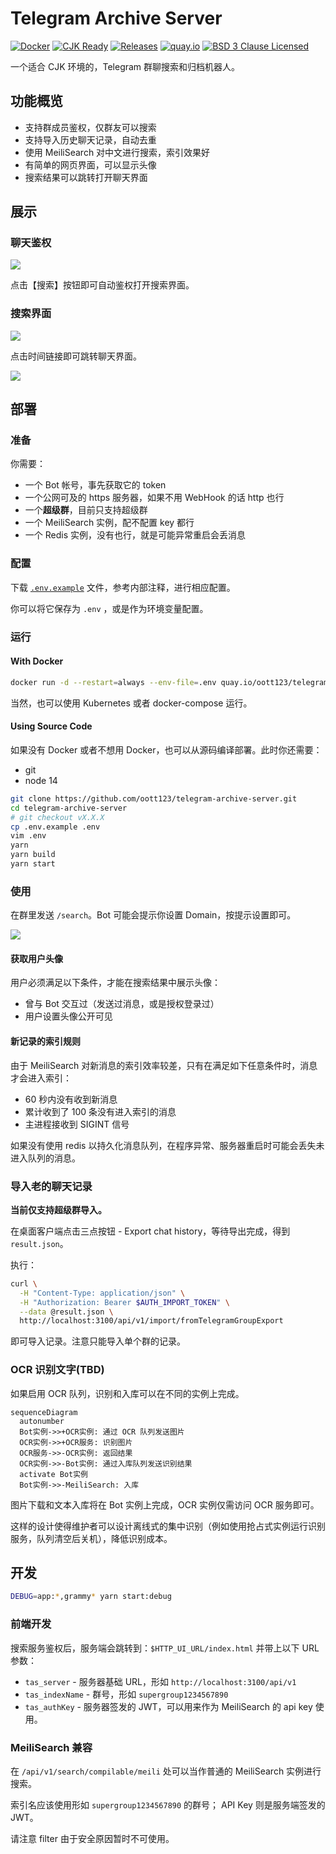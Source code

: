 # Telegram Archive Server

[![Docker](https://github.com/oott123/telegram-archive-server/actions/workflows/ci.yaml/badge.svg)](https://github.com/oott123/telegram-archive-server/actions/workflows/ci.yaml) [![CJK Ready](https://img.shields.io/badge/CJK-ready-66ccff)](./README.md) [![Releases](https://img.shields.io/github/package-json/v/oott123/telegram-archive-server/master?label=version)](https://github.com/oott123/telegram-archive-server/releases) [![quay.io](https://img.shields.io/badge/Browse%20on-quay.io-blue?logo=docker&logoColor=white)](https://quay.io/repository/oott123/telegram-archive-server?tab=tags) [![BSD 3 Clause Licensed](https://img.shields.io/github/license/oott123/telegram-archive-server)](./LICENSE)

一个适合 CJK 环境的，Telegram 群聊搜索和归档机器人。

## 功能概览

- 支持群成员鉴权，仅群友可以搜索
- 支持导入历史聊天记录，自动去重
- 使用 MeiliSearch 对中文进行搜索，索引效果好
- 有简单的网页界面，可以显示头像
- 搜索结果可以跳转打开聊天界面

## 展示

### 聊天鉴权

![](./docs/assets/search-command.jpg)

点击【搜索】按钮即可自动鉴权打开搜索界面。

### 搜索界面

![](./docs/assets/search-ui.jpg)

点击时间链接即可跳转聊天界面。

![](./docs/assets/search-and-jump.gif)

## 部署

### 准备

你需要：

- 一个 Bot 帐号，事先获取它的 token
- 一个公网可及的 https 服务器，如果不用 WebHook 的话 http 也行
- 一个**超级群**，目前只支持超级群
- 一个 MeiliSearch 实例，配不配置 key 都行
- 一个 Redis 实例，没有也行，就是可能异常重启会丢消息

### 配置

下载 [`.env.example`](./.env.example) 文件，参考内部注释，进行相应配置。

你可以将它保存为 `.env` ，或是作为环境变量配置。

### 运行

#### With Docker

```bash
docker run -d --restart=always --env-file=.env quay.io/oott123/telegram-archive-server
```

当然，也可以使用 Kubernetes 或者 docker-compose 运行。

#### Using Source Code

如果没有 Docker 或者不想用 Docker，也可以从源码编译部署。此时你还需要：

- git
- node 14

```bash
git clone https://github.com/oott123/telegram-archive-server.git
cd telegram-archive-server
# git checkout vX.X.X
cp .env.example .env
vim .env
yarn
yarn build
yarn start
```

### 使用

在群里发送 `/search`。Bot 可能会提示你设置 Domain，按提示设置即可。

![](./docs/assets/bot-set-domain.gif)

#### 获取用户头像

用户必须满足以下条件，才能在搜索结果中展示头像：

- 曾与 Bot 交互过（发送过消息，或是授权登录过）
- 用户设置头像公开可见

#### 新记录的索引规则

由于 MeiliSearch 对新消息的索引效率较差，只有在满足如下任意条件时，消息才会进入索引：

- 60 秒内没有收到新消息
- 累计收到了 100 条没有进入索引的消息
- 主进程接收到 SIGINT 信号

如果没有使用 redis 以持久化消息队列，在程序异常、服务器重启时可能会丢失未进入队列的消息。

### 导入老的聊天记录

**当前仅支持超级群导入。**

在桌面客户端点击三点按钮 - Export chat history，等待导出完成，得到 `result.json`。

执行：

```bash
curl \
  -H "Content-Type: application/json" \
  -H "Authorization: Bearer $AUTH_IMPORT_TOKEN" \
  --data @result.json \
  http://localhost:3100/api/v1/import/fromTelegramGroupExport
```

即可导入记录。注意只能导入单个群的记录。

### OCR 识别文字(TBD)

如果启用 OCR 队列，识别和入库可以在不同的实例上完成。

```mermaid
sequenceDiagram
  autonumber
  Bot实例->>+OCR实例: 通过 OCR 队列发送图片
  OCR实例->>+OCR服务: 识别图片
  OCR服务->>-OCR实例: 返回结果
  OCR实例->>-Bot实例: 通过入库队列发送识别结果
  activate Bot实例
  Bot实例->>-MeiliSearch: 入库
```

图片下载和文本入库将在 Bot 实例上完成，OCR 实例仅需访问 OCR 服务即可。

这样的设计使得维护者可以设计离线式的集中识别（例如使用抢占式实例运行识别服务，队列清空后关机），降低识别成本。

## 开发

```bash
DEBUG=app:*,grammy* yarn start:debug
```

### 前端开发

搜索服务鉴权后，服务端会跳转到：`$HTTP_UI_URL/index.html` 并带上以下 URL 参数：

- `tas_server` - 服务器基础 URL，形如 `http://localhost:3100/api/v1`
- `tas_indexName` - 群号，形如 `supergroup1234567890`
- `tas_authKey` - 服务器签发的 JWT，可以用来作为 MeiliSearch 的 api key 使用。

### MeiliSearch 兼容

在 `/api/v1/search/compilable/meili` 处可以当作普通的 MeiliSearch 实例进行搜索。

索引名应该使用形如 `supergroup1234567890` 的群号； API Key 则是服务端签发的 JWT。

请注意 filter 由于安全原因暂时不可使用。
